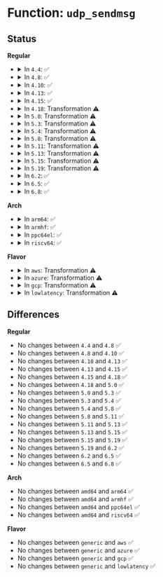 # Function: <code>udp_sendmsg</code>

## Status
<b>Regular</b>
<ul>
<li>
<details>
<summary>In <code>4.4</code>: ✅</summary>

```c
int udp_sendmsg(struct sock *sk, struct msghdr *msg, size_t len);
```

**Collision:** Unique Global

**Inline:** No

**Transformation:** False

**Instances:**

```
In net/ipv4/udp.c (ffffffff81787600)
Location: net/ipv4/udp.c:879
Inline: False
Direct callers:
  - net/ipv4/udp.c:udp_sendpage
  - net/ipv6/udp.c:udpv6_sendmsg
```
**Symbols:**

```
ffffffff81787600-ffffffff817880b3: udp_sendmsg (STB_GLOBAL)
```
</details>
</li>
<li>
<details>
<summary>In <code>4.8</code>: ✅</summary>

```c
int udp_sendmsg(struct sock *sk, struct msghdr *msg, size_t len);
```

**Collision:** Unique Global

**Inline:** No

**Transformation:** False

**Instances:**

```
In net/ipv4/udp.c (ffffffff817f4d30)
Location: net/ipv4/udp.c:872
Inline: False
Direct callers:
  - net/ipv4/udp.c:udp_sendpage
  - net/ipv6/udp.c:udpv6_sendmsg
```
**Symbols:**

```
ffffffff817f4d30-ffffffff817f576e: udp_sendmsg (STB_GLOBAL)
```
</details>
</li>
<li>
<details>
<summary>In <code>4.10</code>: ✅</summary>

```c
int udp_sendmsg(struct sock *sk, struct msghdr *msg, size_t len);
```

**Collision:** Unique Global

**Inline:** No

**Transformation:** False

**Instances:**

```
In net/ipv4/udp.c (ffffffff81825e00)
Location: net/ipv4/udp.c:874
Inline: False
Direct callers:
  - net/ipv4/udp.c:udp_sendpage
  - net/ipv6/udp.c:udpv6_sendmsg
```
**Symbols:**

```
ffffffff81825e00-ffffffff818267d9: udp_sendmsg (STB_GLOBAL)
```
</details>
</li>
<li>
<details>
<summary>In <code>4.13</code>: ✅</summary>

```c
int udp_sendmsg(struct sock *sk, struct msghdr *msg, size_t len);
```

**Collision:** Unique Global

**Inline:** No

**Transformation:** False

**Instances:**

```
In net/ipv4/udp.c (ffffffff81846590)
Location: net/ipv4/udp.c:862
Inline: False
Direct callers:
  - net/ipv4/udp.c:udp_sendpage
  - net/ipv6/udp.c:udpv6_sendmsg
```
**Symbols:**

```
ffffffff81846590-ffffffff81846fbe: udp_sendmsg (STB_GLOBAL)
```
</details>
</li>
<li>
<details>
<summary>In <code>4.15</code>: ✅</summary>

```c
int udp_sendmsg(struct sock *sk, struct msghdr *msg, size_t len);
```

**Collision:** Unique Global

**Inline:** No

**Transformation:** False

**Instances:**

```
In net/ipv4/udp.c (ffffffff818c5fc0)
Location: net/ipv4/udp.c:866
Inline: False
Direct callers:
  - net/ipv4/udp.c:udp_sendpage
  - net/ipv6/udp.c:udpv6_sendmsg
```
**Symbols:**

```
ffffffff818c5fc0-ffffffff818c6a20: udp_sendmsg (STB_GLOBAL)
```
</details>
</li>
<li>
<details>
<summary>In <code>4.18</code>: Transformation ⚠️</summary>

```c
int udp_sendmsg(struct sock *sk, struct msghdr *msg, size_t len);
```

**Collision:** Unique Global

**Inline:** No

**Transformation:** True

**Instances:**

```
In net/ipv4/udp.c (0)
Location: net/ipv4/udp.c:898
Inline: False
Direct callers:
  - net/ipv4/udp.c:udp_sendpage
  - net/ipv6/udp.c:udpv6_sendmsg
```
**Symbols:**

```
ffffffff81920137-ffffffff81920143: udp_sendmsg.cold.62 (STB_LOCAL)
ffffffff8191b700-ffffffff8191c3e6: udp_sendmsg (STB_GLOBAL)
```
</details>
</li>
<li>
<details>
<summary>In <code>5.0</code>: Transformation ⚠️</summary>

```c
int udp_sendmsg(struct sock *sk, struct msghdr *msg, size_t len);
```

**Collision:** Unique Global

**Inline:** No

**Transformation:** True

**Instances:**

```
In net/ipv4/udp.c (0)
Location: net/ipv4/udp.c:975
Inline: False
Direct callers:
  - net/ipv4/udp.c:udp_sendpage
  - net/ipv6/udp.c:udpv6_sendmsg
```
**Symbols:**

```
ffffffff8194ed97-ffffffff8194eda3: udp_sendmsg.cold.75 (STB_LOCAL)
ffffffff81949c90-ffffffff8194a9bb: udp_sendmsg (STB_GLOBAL)
```
</details>
</li>
<li>
<details>
<summary>In <code>5.3</code>: Transformation ⚠️</summary>

```c
int udp_sendmsg(struct sock *sk, struct msghdr *msg, size_t len);
```

**Collision:** Unique Global

**Inline:** No

**Transformation:** True

**Instances:**

```
In net/ipv4/udp.c (0)
Location: net/ipv4/udp.c:962
Inline: False
Direct callers:
  - net/ipv4/udp.c:udp_sendpage
  - net/ipv4/af_inet.c:inet_sendmsg
  - net/ipv6/udp.c:udpv6_sendmsg
```
**Symbols:**

```
ffffffff819b3537-ffffffff819b3580: udp_sendmsg.cold (STB_LOCAL)
ffffffff819ae320-ffffffff819af051: udp_sendmsg (STB_GLOBAL)
```
</details>
</li>
<li>
<details>
<summary>In <code>5.4</code>: Transformation ⚠️</summary>

```c
int udp_sendmsg(struct sock *sk, struct msghdr *msg, size_t len);
```

**Collision:** Unique Global

**Inline:** No

**Transformation:** True

**Instances:**

```
In net/ipv4/udp.c (0)
Location: net/ipv4/udp.c:965
Inline: False
Direct callers:
  - net/ipv4/udp.c:udp_sendpage
  - net/ipv4/af_inet.c:inet_sendmsg
  - net/ipv6/udp.c:udpv6_sendmsg
```
**Symbols:**

```
ffffffff819ea2b7-ffffffff819ea2c3: udp_sendmsg.cold (STB_LOCAL)
ffffffff819e5030-ffffffff819e5d6f: udp_sendmsg (STB_GLOBAL)
```
</details>
</li>
<li>
<details>
<summary>In <code>5.8</code>: Transformation ⚠️</summary>

```c
int udp_sendmsg(struct sock *sk, struct msghdr *msg, size_t len);
```

**Collision:** Unique Global

**Inline:** No

**Transformation:** True

**Instances:**

```
In net/ipv4/udp.c (0)
Location: net/ipv4/udp.c:971
Inline: False
Direct callers:
  - net/ipv4/udp.c:udp_sendpage
  - net/ipv4/af_inet.c:inet_sendmsg
  - net/ipv6/udp.c:udpv6_sendmsg
```
**Symbols:**

```
ffffffff81ad7dc8-ffffffff81ad7dd4: udp_sendmsg.cold (STB_LOCAL)
ffffffff81ad4e80-ffffffff81ad5bcb: udp_sendmsg (STB_GLOBAL)
```
</details>
</li>
<li>
<details>
<summary>In <code>5.11</code>: Transformation ⚠️</summary>

```c
int udp_sendmsg(struct sock *sk, struct msghdr *msg, size_t len);
```

**Collision:** Unique Global

**Inline:** No

**Transformation:** True

**Instances:**

```
In net/ipv4/udp.c (0)
Location: net/ipv4/udp.c:1021
Inline: False
Direct callers:
  - net/ipv4/udp.c:udp_sendpage
  - net/ipv4/af_inet.c:inet_sendmsg
  - net/ipv6/udp.c:udpv6_sendmsg
```
**Symbols:**

```
ffffffff81c327f4-ffffffff81c32800: udp_sendmsg.cold (STB_LOCAL)
ffffffff81ae13c0-ffffffff81ae21a4: udp_sendmsg (STB_GLOBAL)
```
</details>
</li>
<li>
<details>
<summary>In <code>5.13</code>: Transformation ⚠️</summary>

```c
int udp_sendmsg(struct sock *sk, struct msghdr *msg, size_t len);
```

**Collision:** Unique Global

**Inline:** No

**Transformation:** True

**Instances:**

```
In net/ipv4/udp.c (0)
Location: net/ipv4/udp.c:1040
Inline: False
Direct callers:
  - net/ipv4/udp.c:udp_sendpage
  - net/ipv4/af_inet.c:inet_sendmsg
  - net/ipv6/udp.c:udpv6_sendmsg
```
**Symbols:**

```
ffffffff81c24ac6-ffffffff81c24ad2: udp_sendmsg.cold (STB_LOCAL)
ffffffff81acaf90-ffffffff81acbdfc: udp_sendmsg (STB_GLOBAL)
```
</details>
</li>
<li>
<details>
<summary>In <code>5.15</code>: Transformation ⚠️</summary>

```c
int udp_sendmsg(struct sock *sk, struct msghdr *msg, size_t len);
```

**Collision:** Unique Global

**Inline:** No

**Transformation:** True

**Instances:**

```
In net/ipv4/udp.c (0)
Location: net/ipv4/udp.c:1041
Inline: False
Direct callers:
  - net/ipv4/udp.c:udp_sendpage
  - net/ipv4/af_inet.c:inet_sendmsg
  - net/ipv6/udp.c:udpv6_sendmsg
```
**Symbols:**

```
ffffffff81d3bfb5-ffffffff81d3bfc1: udp_sendmsg.cold (STB_LOCAL)
ffffffff81b89820-ffffffff81b8a68c: udp_sendmsg (STB_GLOBAL)
```
</details>
</li>
<li>
<details>
<summary>In <code>5.19</code>: Transformation ⚠️</summary>

```c
int udp_sendmsg(struct sock *sk, struct msghdr *msg, size_t len);
```

**Collision:** Unique Global

**Inline:** No

**Transformation:** True

**Instances:**

```
In net/ipv4/udp.c (0)
Location: net/ipv4/udp.c:1041
Inline: False
Direct callers:
  - net/ipv4/udp.c:udp_sendpage
  - net/ipv4/af_inet.c:inet_sendmsg
  - net/ipv6/udp.c:udpv6_sendmsg
```
**Symbols:**

```
ffffffff81f088a5-ffffffff81f088b1: udp_sendmsg.cold (STB_LOCAL)
ffffffff81d1d150-ffffffff81d1e089: udp_sendmsg (STB_GLOBAL)
```
</details>
</li>
<li>
<details>
<summary>In <code>6.2</code>: ✅</summary>

```c
int udp_sendmsg(struct sock *sk, struct msghdr *msg, size_t len);
```

**Collision:** Unique Global

**Inline:** No

**Transformation:** False

**Instances:**

```
In net/ipv4/udp.c (ffffffff81ee4270)
Location: net/ipv4/udp.c:1052
Inline: False
Direct callers:
  - net/ipv4/udp.c:udp_sendpage
  - net/ipv4/af_inet.c:inet_sendmsg
  - net/ipv6/udp.c:udpv6_sendmsg
```
**Symbols:**

```
ffffffff81ee4270-ffffffff81ee50e7: udp_sendmsg (STB_GLOBAL)
```
</details>
</li>
<li>
<details>
<summary>In <code>6.5</code>: ✅</summary>

```c
int udp_sendmsg(struct sock *sk, struct msghdr *msg, size_t len);
```

**Collision:** Unique Global

**Inline:** No

**Transformation:** False

**Instances:**

```
In net/ipv4/udp.c (ffffffff81f43bb0)
Location: net/ipv4/udp.c:1067
Inline: False
Direct callers:
  - net/ipv4/af_inet.c:inet_sendmsg
  - net/ipv6/udp.c:udpv6_sendmsg
  - net/ipv6/udp.c:udpv6_sendmsg
```
**Symbols:**

```
ffffffff81f43bb0-ffffffff81f44ad2: udp_sendmsg (STB_GLOBAL)
```
</details>
</li>
<li>
<details>
<summary>In <code>6.8</code>: ✅</summary>

```c
int udp_sendmsg(struct sock *sk, struct msghdr *msg, size_t len);
```

**Collision:** Unique Global

**Inline:** No

**Transformation:** False

**Instances:**

```
In net/ipv4/udp.c (ffffffff82009b30)
Location: net/ipv4/udp.c:1038
Inline: False
Direct callers:
  - net/ipv4/af_inet.c:inet_sendmsg
  - net/ipv6/udp.c:udpv6_sendmsg
  - net/ipv6/udp.c:udpv6_sendmsg
```
**Symbols:**

```
ffffffff82009b30-ffffffff8200ab2b: udp_sendmsg (STB_GLOBAL)
```
</details>
</li>
</ul>
<b>Arch</b>
<ul>
<li>
<details>
<summary>In <code>arm64</code>: ✅</summary>

```c
int udp_sendmsg(struct sock *sk, struct msghdr *msg, size_t len);
```

**Collision:** Unique Global

**Inline:** No

**Transformation:** False

**Instances:**

```
In net/ipv4/udp.c (ffff800010c9dd20)
Location: net/ipv4/udp.c:965
Inline: False
Direct callers:
  - net/ipv4/udp.c:udp_sendpage
  - net/ipv6/udp.c:udpv6_sendmsg
```
**Symbols:**

```
ffff800010c9dd20-ffff800010c9e640: udp_sendmsg (STB_GLOBAL)
```
</details>
</li>
<li>
<details>
<summary>In <code>armhf</code>: ✅</summary>

```c
int udp_sendmsg(struct sock *sk, struct msghdr *msg, size_t len);
```

**Collision:** Unique Global

**Inline:** No

**Transformation:** False

**Instances:**

```
In net/ipv4/udp.c (c0da8a14)
Location: net/ipv4/udp.c:965
Inline: False
Direct callers:
  - net/ipv4/udp.c:udp_sendpage
  - net/ipv6/udp.c:udpv6_sendmsg
```
**Symbols:**

```
c0da8a14-c0da94c0: udp_sendmsg (STB_GLOBAL)
```
</details>
</li>
<li>
<details>
<summary>In <code>ppc64el</code>: ✅</summary>

```c
int udp_sendmsg(struct sock *sk, struct msghdr *msg, size_t len);
```

**Collision:** Unique Global

**Inline:** No

**Transformation:** False

**Instances:**

```
In net/ipv4/udp.c (c000000000dafc10)
Location: net/ipv4/udp.c:965
Inline: False
Direct callers:
  - net/ipv4/udp.c:udp_sendpage
  - net/ipv6/udp.c:udpv6_sendmsg
```
**Symbols:**

```
c000000000dafc10-c000000000db08ec: udp_sendmsg (STB_GLOBAL)
```
</details>
</li>
<li>
<details>
<summary>In <code>riscv64</code>: ✅</summary>

```c
int udp_sendmsg(struct sock *sk, struct msghdr *msg, size_t len);
```

**Collision:** Unique Global

**Inline:** No

**Transformation:** False

**Instances:**

```
In net/ipv4/udp.c (ffffffe0007f7c6c)
Location: net/ipv4/udp.c:965
Inline: False
Direct callers:
  - net/ipv4/udp.c:udp_sendpage
  - net/ipv6/udp.c:udpv6_sendmsg
```
**Symbols:**

```
ffffffe0007f7c6c-ffffffe0007f84be: udp_sendmsg (STB_GLOBAL)
```
</details>
</li>
</ul>
<b>Flavor</b>
<ul>
<li>
<details>
<summary>In <code>aws</code>: Transformation ⚠️</summary>

```c
int udp_sendmsg(struct sock *sk, struct msghdr *msg, size_t len);
```

**Collision:** Unique Global

**Inline:** No

**Transformation:** True

**Instances:**

```
In net/ipv4/udp.c (0)
Location: net/ipv4/udp.c:965
Inline: False
Direct callers:
  - net/ipv4/udp.c:udp_sendpage
  - net/ipv4/af_inet.c:inet_sendmsg
  - net/ipv6/udp.c:udpv6_sendmsg
```
**Symbols:**

```
ffffffff8198a127-ffffffff8198a133: udp_sendmsg.cold (STB_LOCAL)
ffffffff81984ea0-ffffffff81985bdf: udp_sendmsg (STB_GLOBAL)
```
</details>
</li>
<li>
<details>
<summary>In <code>azure</code>: Transformation ⚠️</summary>

```c
int udp_sendmsg(struct sock *sk, struct msghdr *msg, size_t len);
```

**Collision:** Unique Global

**Inline:** No

**Transformation:** True

**Instances:**

```
In net/ipv4/udp.c (0)
Location: net/ipv4/udp.c:965
Inline: False
Direct callers:
  - net/ipv4/udp.c:udp_sendpage
  - net/ipv4/af_inet.c:inet_sendmsg
  - net/ipv6/udp.c:udpv6_sendmsg
```
**Symbols:**

```
ffffffff81943be7-ffffffff81943bf3: udp_sendmsg.cold (STB_LOCAL)
ffffffff8193e960-ffffffff8193f69f: udp_sendmsg (STB_GLOBAL)
```
</details>
</li>
<li>
<details>
<summary>In <code>gcp</code>: Transformation ⚠️</summary>

```c
int udp_sendmsg(struct sock *sk, struct msghdr *msg, size_t len);
```

**Collision:** Unique Global

**Inline:** No

**Transformation:** True

**Instances:**

```
In net/ipv4/udp.c (0)
Location: net/ipv4/udp.c:965
Inline: False
Direct callers:
  - net/ipv4/udp.c:udp_sendpage
  - net/ipv4/af_inet.c:inet_sendmsg
  - net/ipv6/udp.c:udpv6_sendmsg
```
**Symbols:**

```
ffffffff819f48f7-ffffffff819f4903: udp_sendmsg.cold (STB_LOCAL)
ffffffff819ef670-ffffffff819f03af: udp_sendmsg (STB_GLOBAL)
```
</details>
</li>
<li>
<details>
<summary>In <code>lowlatency</code>: Transformation ⚠️</summary>

```c
int udp_sendmsg(struct sock *sk, struct msghdr *msg, size_t len);
```

**Collision:** Unique Global

**Inline:** No

**Transformation:** True

**Instances:**

```
In net/ipv4/udp.c (0)
Location: net/ipv4/udp.c:965
Inline: False
Direct callers:
  - net/ipv4/udp.c:udp_sendpage
  - net/ipv4/af_inet.c:inet_sendmsg
  - net/ipv6/udp.c:udpv6_sendmsg
```
**Symbols:**

```
ffffffff819feab7-ffffffff819feac3: udp_sendmsg.cold (STB_LOCAL)
ffffffff819f9e60-ffffffff819fad25: udp_sendmsg (STB_GLOBAL)
```
</details>
</li>
</ul>

## Differences
<b>Regular</b>
<ul>
<li>
No changes between <code>4.4</code> and <code>4.8</code> ✅
</li>
<li>
No changes between <code>4.8</code> and <code>4.10</code> ✅
</li>
<li>
No changes between <code>4.10</code> and <code>4.13</code> ✅
</li>
<li>
No changes between <code>4.13</code> and <code>4.15</code> ✅
</li>
<li>
No changes between <code>4.15</code> and <code>4.18</code> ✅
</li>
<li>
No changes between <code>4.18</code> and <code>5.0</code> ✅
</li>
<li>
No changes between <code>5.0</code> and <code>5.3</code> ✅
</li>
<li>
No changes between <code>5.3</code> and <code>5.4</code> ✅
</li>
<li>
No changes between <code>5.4</code> and <code>5.8</code> ✅
</li>
<li>
No changes between <code>5.8</code> and <code>5.11</code> ✅
</li>
<li>
No changes between <code>5.11</code> and <code>5.13</code> ✅
</li>
<li>
No changes between <code>5.13</code> and <code>5.15</code> ✅
</li>
<li>
No changes between <code>5.15</code> and <code>5.19</code> ✅
</li>
<li>
No changes between <code>5.19</code> and <code>6.2</code> ✅
</li>
<li>
No changes between <code>6.2</code> and <code>6.5</code> ✅
</li>
<li>
No changes between <code>6.5</code> and <code>6.8</code> ✅
</li>
</ul>
<b>Arch</b>
<ul>
<li>
No changes between <code>amd64</code> and <code>arm64</code> ✅
</li>
<li>
No changes between <code>amd64</code> and <code>armhf</code> ✅
</li>
<li>
No changes between <code>amd64</code> and <code>ppc64el</code> ✅
</li>
<li>
No changes between <code>amd64</code> and <code>riscv64</code> ✅
</li>
</ul>
<b>Flavor</b>
<ul>
<li>
No changes between <code>generic</code> and <code>aws</code> ✅
</li>
<li>
No changes between <code>generic</code> and <code>azure</code> ✅
</li>
<li>
No changes between <code>generic</code> and <code>gcp</code> ✅
</li>
<li>
No changes between <code>generic</code> and <code>lowlatency</code> ✅
</li>
</ul>
